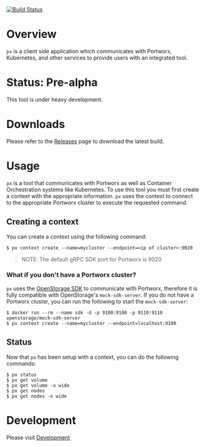 [![Build Status](https://travis-ci.org/portworx/px.svg?branch=master)](https://travis-ci.org/portworx/px)

# Overview
`px` is a client side application which communicates with Portworx, Kubernetes,
and other services to provide users with an integrated tool.

# Status: Pre-alpha
This tool is under heavy development.

# Downloads
Please refer to the [Releases](https://github.com/portworx/px/releases) page to
download the latest build.

# Usage
`px` is a tool that communicates with Portworx as well as Container
Orchestration systems like Kubernetes. To use this tool you must first create a
context with the appropriate information. `px` uses the context to connect to
the appropriate Portworx cluster to execute the requested command.

## Creating a context
You can create a context using the following command:

```
$ px context create --name=mycluster --endpoint=<ip of cluster>:9020
```

> NOTE: The default gRPC SDK port for Portworx is 9020

### What if you don't have a Portworx cluster?
`px` uses the [OpenStorage SDK](https://libopenstorage.github.io) to communicate
with Portworx, therefore it is fully compatible with OpenStorage's
`mock-sdk-server`. If you do not have a Portworx cluster, you can run the
following to start the `mock-sdk-server`:

```
$ docker run --rm --name sdk -d -p 9100:9100 -p 9110:9110 openstorage/mock-sdk-server
$ px context create --name=mycluster --endpoint=localhost:9100
```

## Status
Now that `px` has been setup with a context, you can do the following commands:

```
$ px status
$ px get volume
$ px get volume -o wide
$ px get nodes
$ px get nodes -o wide
```

# Development
Please visit [Development](docs/devel.md)

